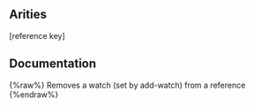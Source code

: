 ## Arities
[reference key]

## Documentation
{%raw%}
Removes a watch (set by add-watch) from a reference
{%endraw%}
